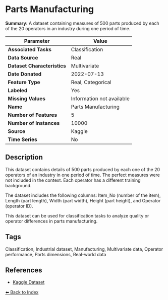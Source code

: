 # Parts Manufacturing

**Summary:** A dataset containing measures of 500 parts produced by each of the 20 operators in an industry during one period of time.

| Parameter | Value |
| --- | --- |
| **Associated Tasks** | Classification |
| **Data Source** | Real |
| **Dataset Characteristics** | Multivariate |
| **Date Donated** | 2022-07-13 |
| **Feature Type** | Real, Categorical |
| **Labeled** | Yes |
| **Missing Values** | Information not available |
| **Name** | Parts Manufacturing |
| **Number of Features** | 5 |
| **Number of Instances** | 10000 |
| **Source** | Kaggle |
| **Time Series** | No |

## Description

This dataset contains details of 500 parts produced by each one of the 20 operators of an industry in one period of time. The perfect measures were not included in the context. Each operator has a different training background.

The dataset includes the following columns: Item_No (number of the item), Length (part length), Width (part width), Height (part height), and Operator (operator ID).

This dataset can be used for classification tasks to analyze quality or operator differences in parts manufacturing.

## Tags

Classification, Industrial dataset, Manufacturing, Multivariate data, Operator performance, Parts dimensions, Real-world data

## References

- [Kaggle Dataset](https://www.kaggle.com/datasets/gabrielsantello/parts-manufacturing-industry-dataset)

[⬅️ Back to Index](../README.md)
